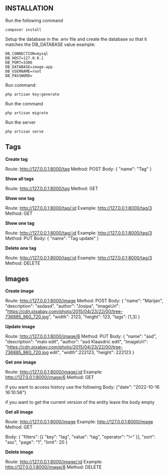
## INSTALLATION

Run the following command 
```
composer install
```

Setup the database in the .env file and create the database so that it matches the DB_DATABASE value
example:
```
DB_CONNECTION=mysql
DB_HOST=127.0.0.1
DB_PORT=3306
DB_DATABASE=image-app
DB_USERNAME=root
DB_PASSWORD=
```

Run command:
```
php artisan key:generate
```

Run the command 
```
php artisan migrate
```

Run the server 
```
php artisan serve
```

## Tags

**Create tag**

Route: http://127.0.0.1:8000/tag
Method: POST
Body: {
    "name": "Tag"
}

**Show all tags**

Route: http://127.0.0.1:8000/tag
Method: GET

**Show one tag**

Route: http://127.0.0.1:8000/tag/:id
Example: http://127.0.0.1:8000/tag/3
Method: GET

**Show one tag**

Route: http://127.0.0.1:8000/tag/:id
Example: http://127.0.0.1:8000/tag/3
Method: PUT
Body: {
    "name": "Tag update"
}

**Delete one tag**

Route: http://127.0.0.1:8000/tag/:id
Example: http://127.0.0.1:8000/tag/3
Method: DELETE


## Images

**Create image**

Route: http://127.0.0.1:8000/image
Method: POST
Body: {
    "name": "Marijan",
    "description": "asdasd",
    "author": "Josipa",
    "imageUrl": "https://cdn.pixabay.com/photo/2015/04/23/22/00/tree-736885_960_720.jpg",
    "width": 2123,
    "height": 123,
    "tags": [1,3]
}

**Update image**

Route: http://127.0.0.1:8000/image/6
Method: PUT
Body: {
    "name": "asd",
    "description": "malo edit",
    "author": "asd Klaasdrić edit",
    "imageUrl": "https://cdn.pixabay.com/photo/2015/04/23/22/00/tree-736885_960_720.jpg edit",
    "width":222123,
    "height": 222123
}

**Get one image**

Route: http://127.0.0.1:8000/image/:id
Example: http://127.0.0.1:8000/image/6
Method: GET

if you want to access history use the following
Body: 
    {"date": "2022-10-16 16:10:56"}

if you want to get the current version of the entity
leave the body empty

**Get all image**

Route: http://127.0.0.1:8000/image
Example: http://127.0.0.1:8000/image
Method: GET

Body:
   {
        "filters": [{
            "key": "tag",
            "value": "tag",
            "operator": "!="
        }],
        "sort": "asc",
        "page": "1",
        "limit": 20
    }

**Delete image**


Route: http://127.0.0.1:8000/image/:id
Example: http://127.0.0.1:8000/image/8
Method: DELETE

